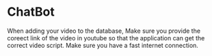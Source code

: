 # ChatBot
When adding your video to the database, Make sure you provide the coreect link of the video in youtube so that the application can get the correct video script.
Make sure you have a fast internet connection.
